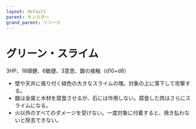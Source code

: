 ```yaml
---
layout: default
parent: モンスター
grand_parent: リソース
---
```


# グリーン・スライム

3HP、18頑健、6敏捷、3意思、酸の接触（d10+d8）

- 壁や天井に張り付く緑色の大きなスライムの塊。対象の上に落下して攻撃する。
- 酸は金属と木材を腐食させるが、石には作用しない。腐食した肉はさらにスライムになる。
- 火以外のすべてのダメージを受けない。一度対象に付着すると、焼き払わないと除去できない。